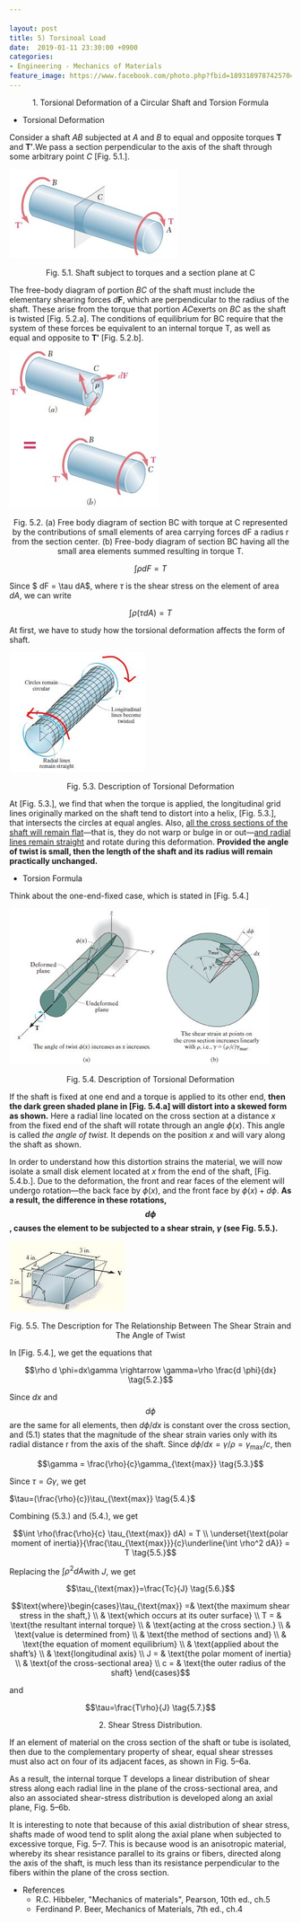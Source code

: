 ```yaml
---

layout: post
title: 5) Torsinoal Load
date:  2019-01-11 23:30:00 +0900
categories:
- Engineering - Mechanics of Materials
feature_image: https://www.facebook.com/photo.php?fbid=1893189787425704&set=a.1893187554092594&type=3&theater
---
```


<center>1. Torsional Deformation of a Circular Shaft and Torsion Formula</center>

* Torsional Deformation

Consider a shaft $AB$ subjected at $A$ and $B$ to equal and opposite torques $\mathbf{T}$ and $\mathbf{T'}$.We pass a section perpendicular to the axis of the shaft through some arbitrary point $C$ [Fig. 5.1.].

![useful image](https://raw.githubusercontent.com/brandonkim12/brandonkim12.github.io/master/assets/mechanics_of_materials/fig_45.JPG)

<center>Fig. 5.1. Shaft subject to torques and a section plane at C</center>

The free-body diagram of portion $BC​$ of the shaft must include the elementary shearing forces $d\mathbf{F}​$, which are perpendicular to the radius of the shaft. These arise from the torque that portion $AC​$ exerts on $BC​$ as the shaft is twisted [Fig. 5.2.a]. The conditions of equilibrium for BC require that the system of these forces be equivalent to an internal torque T, as well as equal and opposite to $\mathbf{T'}​$ [Fig. 5.2.b].

![useful image](https://raw.githubusercontent.com/brandonkim12/brandonkim12.github.io/master/assets/mechanics_of_materials/fig_46.JPG)

<center>Fig. 5.2. 
(a) Free body diagram of section BC with torque at C represented by the contributions of small elements of area carrying forces dF a radius r from the section center. 
(b) Free-body diagram of section BC having all the small area elements summed resulting in torque T.</center>



$$\int \rho dF = T$$

Since $ dF = \tau dA$, where $\tau$ is the shear stress on the element of area $dA$, we can write

$$\int \rho(\tau dA) = T \tag{5.1.}$$

At first, we have to study how the torsional deformation affects the form of shaft. 

![useful image](https://raw.githubusercontent.com/brandonkim12/brandonkim12.github.io/master/assets/mechanics_of_materials/fig_47.JPG)

<center>Fig. 5.3. Description of Torsional Deformation</center>

At [Fig. 5.3.], we find that when the torque is applied, the longitudinal grid lines originally marked on the shaft tend to distort into a helix, [Fig. 5.3.], that intersects the circles at equal angles. Also, <u>all the cross sections of the shaft will remain flat</u>—that is, they do not warp or bulge in or out—<u>and radial lines remain straight</u> and rotate during this deformation. **Provided the angle of twist is small, then the length of the shaft and its radius will remain practically unchanged.**

* Torsion Formula

Think about the one-end-fixed case, which is stated in [Fig. 5.4.]

![useful image](https://raw.githubusercontent.com/brandonkim12/brandonkim12.github.io/master/assets/mechanics_of_materials/fig_48.JPG)

<center>Fig. 5.4. Description of Torsional Deformation</center>

If the shaft is fixed at one end and a torque is applied to its other end, **then the dark green shaded plane in [Fig. 5.4.a] will distort into a skewed form as shown.** Here a radial line located on the cross section at a distance $x$ from the fixed end of the shaft will rotate through an angle $\phi(x)$. This angle is called *the angle of twist.* It depends on the position $x$ and will vary along the shaft as shown.

In order to understand how this distortion strains the material, we will now isolate a small disk element located at $x​$ from the end of the shaft, [Fig. 5.4.b.]. Due to the deformation, the front and rear faces of the element will undergo rotation—the back face by $\phi(x)​$, and the front face by $\phi(x) + d \phi​$. **As a result, the difference in these rotations, $$d\phi​$$, causes the element to be subjected to a shear strain, $\gamma​$ (see Fig. 5.5.).**

![useful image](https://raw.githubusercontent.com/brandonkim12/brandonkim12.github.io/master/assets/mechanics_of_materials/fig_49.JPG)

<center>Fig. 5.5. The Description for The Relationship Between The Shear Strain and The Angle of Twist</center>

In [Fig. 5.4.], we get the equations that 

$$\rho d \phi=dx\gamma \rightarrow \gamma=\rho \frac{d \phi}{dx} \tag{5.2.}​$$

Since $dx$ and $$d\phi$$ are the same for all elements, then $d\phi/dx$ is constant over the cross section, and (5.1) states that the magnitude of the shear strain varies only with its radial distance r from the axis of the shaft. Since $d\phi/dx = \gamma/\rho = \gamma_{\text{max}}/c$, then

$$\gamma = \frac{\rho}{c}\gamma_{\text{max}} \tag{5.3.}​$$

Since $\tau = G\gamma​$, we get

$\tau=(\frac{\rho}{c})\tau_{\text{max}} \tag{5.4.}​$

Combining (5.3.) and (5.4.), we get

$$\int \rho(\frac{\rho}{c} \tau_{\text{max}} dA) = T \\ \underset{\text{polar moment of inertia}}{\frac{\tau_{\text{max}}}{c}\underline{\int \rho^2 dA}} = T \tag{5.5.}​$$

Replacing the $\int \rho^2 dA​$ with $J​$, we get

$$\tau_{\text{max}}=\frac{Tc}{J} \tag{5.6.}​$$

$$\text{where}\begin{cases}\tau_{\text{max}} =& \text{the maximum shear stress in the shaft,} \\ & \text{which occurs at its outer surface} \\ T = & \text{the resultant internal torque} \\  & \text{acting at the cross section.} \\  & \text{value is determined from} \\ & \text{the method of sections and} \\ & \text{the equation of moment equilibrium} \\ & \text{applied about the shaft’s} \\ & \text{longitudinal axis} \\ J = & \text{the polar moment of inertia} \\ & \text{of the cross-sectional area} \\ c = & \text{the outer radius of the shaft} \end{cases}​$$

and

$$\tau=\frac{T\rho}{J} \tag{5.7.}​$$

<center> 2. Shear Stress Distribution.  </center>

If an element of material on the cross section of the shaft or tube is isolated, then due to the complementary property of shear, equal shear stresses must also act on four of its adjacent faces, as shown in Fig. 5–6a.

 As a result, the internal torque T develops a linear distribution of shear stress along each radial line in the plane of the cross-sectional area, and also an associated shear-stress distribution is developed along an axial plane, Fig. 5–6b.

 It is interesting to note that because of this axial distribution of shear stress, shafts made of wood tend to split along the axial plane when subjected to excessive torque, Fig. 5–7. This is because wood is an anisotropic material, whereby its shear resistance parallel to its grains or fibers, directed along the axis of the shaft, is much less than its resistance perpendicular to the fibers within the plane of the cross section.



* References
  * R.C. Hibbeler, "Mechanics of materials",  Pearson, 10th ed., ch.5
  * Ferdinand P. Beer, Mechanics of Materials, 7th ed., ch.4

